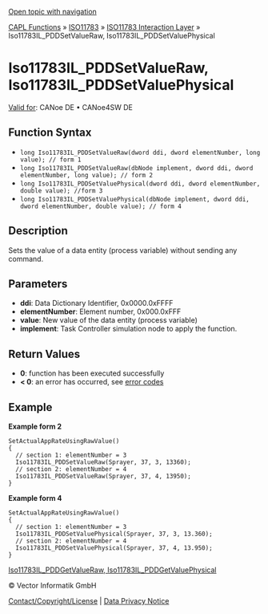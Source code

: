 [Open topic with navigation](../../../../../../CANoeDEFamily.htm#Topics/CAPLFunctions/ISO11783/ISOInteractionLayer/Functions/CAPLfunctionIso11783ILPDDSetValueRaw.md)

[CAPL Functions](../../../CAPLfunctions.md) » [ISO11783](../../CAPLfunctionsISO11783Overview.md) » [ISO11783 Interaction Layer](../CAPLfunctionsISOILOverview.md) » Iso11783IL_PDDSetValueRaw, Iso11783IL_PDDSetValuePhysical

# Iso11783IL_PDDSetValueRaw, Iso11783IL_PDDSetValuePhysical

[Valid for](../../../../Shared/FeatureAvailability.md):  CANoe DE • CANoe4SW DE

## Function Syntax

- `long Iso11783IL_PDDSetValueRaw(dword ddi, dword elementNumber, long value); // form 1`
- `long Iso11783IL_PDDSetValueRaw(dbNode implement, dword ddi, dword elementNumber, long value); // form 2`
- `long Iso11783IL_PDDSetValuePhysical(dword ddi, dword elementNumber, double value); //form 3`
- `long Iso11783IL_PDDSetValuePhysical(dbNode implement, dword ddi, dword elementNumber, double value); // form 4`

## Description

Sets the value of a data entity (process variable) without sending any command.

## Parameters

- **ddi**: Data Dictionary Identifier, 0x0000.0xFFFF
- **elementNumber**: Element number, 0x000.0xFFF
- **value**: New value of the data entity (process variable)
- **implement**: Task Controller simulation node to apply the function.

## Return Values

- **0**: function has been executed successfully
- **< 0**: an error has occurred, see [error codes](../../../CAPLfunctionsISOj1939ErrorCodes.md)

## Example

**Example form 2**

```plaintext
SetActualAppRateUsingRawValue()
{
  // section 1: elementNumber = 3
  Iso11783IL_PDDSetValueRaw(Sprayer, 37, 3, 13360);
  // section 2: elementNumber = 4
  Iso11783IL_PDDSetValueRaw(Sprayer, 37, 4, 13950);
}
```

**Example form 4**

```plaintext
SetActualAppRateUsingRawValue()
{
  // section 1: elementNumber = 3
  Iso11783IL_PDDSetValuePhysical(Sprayer, 37, 3, 13.360);
  // section 2: elementNumber = 4
  Iso11783IL_PDDSetValuePhysical(Sprayer, 37, 4, 13.950);
}
```

[Iso11783IL_PDDGetValueRaw, Iso11783IL_PDDGetValuePhysical](CAPLfunctionIso11783ILPDDGetValueRaw.md)

© Vector Informatik GmbH

[Contact/Copyright/License](../../../../Shared/ContactCopyrightLicense.md) | [Data Privacy Notice](https://www.vector.com/int/en/company/get-info/privacy-policy/)
